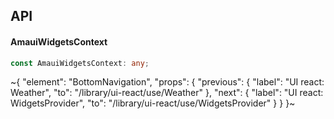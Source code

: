 

## API

#### AmauiWidgetsContext

```ts
const AmauiWidgetsContext: any;
```


~{
  "element": "BottomNavigation",
  "props": {
    "previous": {
      "label": "UI react: Weather",
      "to": "/library/ui-react/use/Weather"
    },
    "next": {
      "label": "UI react: WidgetsProvider",
      "to": "/library/ui-react/use/WidgetsProvider"
    }
  }
}~
